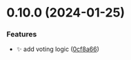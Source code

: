 # 0.10.0 (2024-01-25)


### Features

* :sparkles: add voting logic ([0cf8a66](https://github.com/ConsDotPy/yalemi-api/commit/0cf8a6631a42c61c8f30bb2fc246218a116a9b5e))



